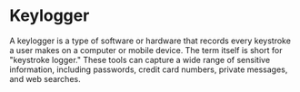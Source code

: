 # Keylogger
A keylogger is a type of software or hardware that records every keystroke a user makes on a computer or mobile device. The term itself is short for "keystroke logger." These tools can capture a wide range of sensitive information, including passwords, credit card numbers, private messages, and web searches.
